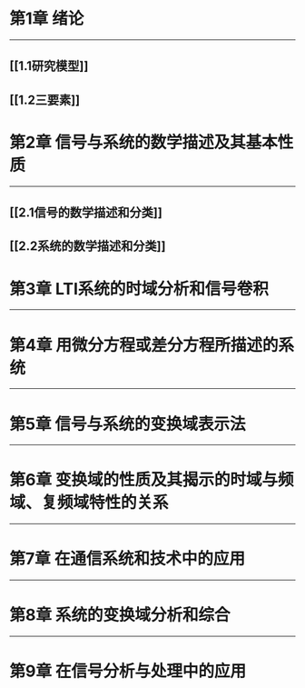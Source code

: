 # 第1章 绪论

---

## [[1.1研究模型]]

## [[1.2三要素]]

# 第2章 信号与系统的数学描述及其基本性质

---

## [[2.1信号的数学描述和分类]]

## [[2.2系统的数学描述和分类]]

# 第3章 LTI系统的时域分析和信号卷积

---

# 第4章 用微分方程或差分方程所描述的系统

---

# 第5章 信号与系统的变换域表示法

---

# 第6章 变换域的性质及其揭示的时域与频域、复频域特性的关系

---

# 第7章 在通信系统和技术中的应用

---

# 第8章 系统的变换域分析和综合

---

# 第9章 在信号分析与处理中的应用
